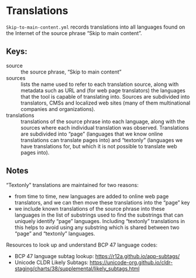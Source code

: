 # Translations

`Skip-to-main-content.yml` records translations into all languages found on the Internet
of the source phrase “Skip to main content”.

## Keys:

<dl>
  <dt>source
    <dd>the source phrase, “Skip to main content”
  <dt>sources
    <dd>lists the name used to refer to each translation source, along with
      metadata such as URL and (for web page translators) the languages that the tool
      is capable of translating into. Sources are subdivided into translators, CMSs and
      localized web sites (many of them multinational companies and organizations).
  <dt>translations
    <dd>translations of the source phrase into each language, along with
      the sources where each individual translation was observed. Translations
      are subdivided into “page” (languages that we know online translations can
      translate pages into) and “textonly” (languages we have translations for, but
      which it is not possible to translate web pages into).
</dl>

## Notes

“Textonly” translations are maintained for two reasons:

- from time to time, new languages are added to online web page translators, and we
  can then move these translations into the “page” key
- we include known translations of the source phrase into these languages in the list
  of substrings used to find the substrings that can uniquely identify “page”
  languages. Including “textonly” translations in this helps to avoid using
  any substring which is shared between two “page” and “textonly” languages.

Resources to look up and understand BCP 47 language codes:

- BCP 47 language subtag lookup: https://r12a.github.io/app-subtags/
- Unicode CLDR Likely Subtags: https://unicode-org.github.io/cldr-staging/charts/38/supplemental/likely_subtags.html
